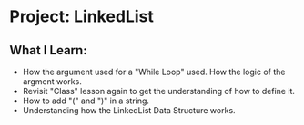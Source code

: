 # Project: LinkedList

## What I Learn:
  - How the argument used for  a "While Loop" used. How the logic of the argment works.
  - Revisit "Class" lesson again to get the understanding of how to define it.
  - How to add "(" and ")" in a string.
  - Understanding how the LinkedList Data Structure works.
